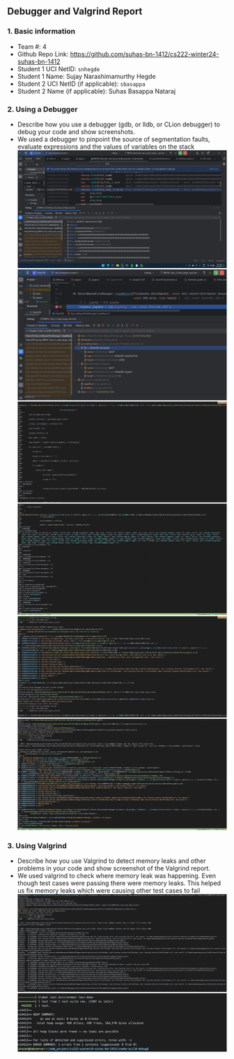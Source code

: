 ## Debugger and Valgrind Report

### 1. Basic information
- Team #: 4
- Github Repo Link: https://github.com/suhas-bn-1412/cs222-winter24-suhas-bn-1412
- Student 1 UCI NetID: `snhegde`
- Student 1 Name: Sujay Narashimamurthy Hegde
- Student 2 UCI NetID (if applicable): `sbasappa`
- Student 2 Name (if applicable): Suhas Basappa Nataraj


### 2. Using a Debugger
- Describe how you use a debugger (gdb, or lldb, or CLion debugger) to debug your code and show screenshots. 
- 
    We used a debugger to pinpoint the source of segmentation faults, evaluate expressions and the values of variables on the stack
![img.png](img.png)
![img_2.png](img_2.png)
![gdb_img1.png](gdb_img1.png)
![gdb_img2.png](gdb_img2.png)
![gdb_img3.png](gdb_img3.png)
![gdb_img4.png](gdb_img4.png)

### 3. Using Valgrind

- Describe how you use Valgrind to detect memory leaks and other problems in your code and show screenshot of the Valgrind report.
-
    We used valgrind to check where memory leak was happening. Even though test cases were passing there were memory leaks.
    This helped us fix memory leaks which were causing other test cases to fail
![valgrind_img1.png](valgrind_img1.png)
![valgrind_img2.png](valgrind_img2.png)
